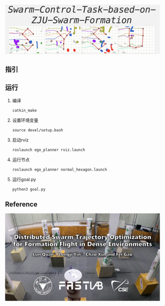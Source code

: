 <div align=center>
<img src="./assets/image-20240729012256807.png" width="800px">
</div> 

## 指引

## 运行

1. 编译

   ```
   catkin_make
   ```

2. 设置环境变量

   ```
   source devel/setup.bash
   ```

3. 启动rviz

   ```
   roslaunch ego_planner rviz.launch
   ```

4. 运行节点

   ```
   roslaunch ego_planner normal_hexagon.launch
   ```

5. 运行goal.py

   ```
   python3 goal.py
   ```

## Reference

![post](./assets/post.jpg)
